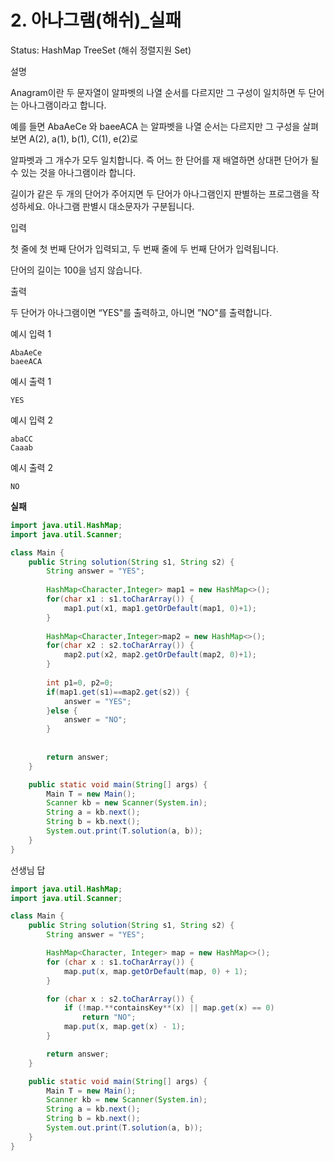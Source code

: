 # 2. 아나그램(해쉬)_실패

Status: HashMap TreeSet (해쉬 정렬지원 Set)

설명

Anagram이란 두 문자열이 알파벳의 나열 순서를 다르지만 그 구성이 일치하면 두 단어는 아나그램이라고 합니다.

예를 들면 AbaAeCe 와 baeeACA 는 알파벳을 나열 순서는 다르지만 그 구성을 살펴보면 A(2), a(1), b(1), C(1), e(2)로

알파벳과 그 개수가 모두 일치합니다. 즉 어느 한 단어를 재 배열하면 상대편 단어가 될 수 있는 것을 아나그램이라 합니다.

길이가 같은 두 개의 단어가 주어지면 두 단어가 아나그램인지 판별하는 프로그램을 작성하세요. 아나그램 판별시 대소문자가 구분됩니다.

입력

첫 줄에 첫 번째 단어가 입력되고, 두 번째 줄에 두 번째 단어가 입력됩니다.

단어의 길이는 100을 넘지 않습니다.

출력

두 단어가 아나그램이면 “YES"를 출력하고, 아니면 ”NO"를 출력합니다.

예시 입력 1

```
AbaAeCe
baeeACA

```

예시 출력 1

```
YES
```

예시 입력 2

```
abaCC
Caaab

```

예시 출력 2

```
NO
```

**실패**

```java
import java.util.HashMap;
import java.util.Scanner;

class Main {
	public String solution(String s1, String s2) {
		String answer = "YES";
		
		HashMap<Character,Integer> map1 = new HashMap<>();
		for(char x1 : s1.toCharArray()) {
			map1.put(x1, map1.getOrDefault(map1, 0)+1);
		}
		
		HashMap<Character,Integer>map2 = new HashMap<>();
		for(char x2 : s2.toCharArray()) {
			map2.put(x2, map2.getOrDefault(map2, 0)+1);
		}
		
		int p1=0, p2=0;
		if(map1.get(s1)==map2.get(s2)) {
			answer = "YES";
		}else {
			answer = "NO";
		}
		
		
		return answer;
	}

	public static void main(String[] args) {
		Main T = new Main();
		Scanner kb = new Scanner(System.in);
		String a = kb.next();
		String b = kb.next();
		System.out.print(T.solution(a, b));
	}
}
```

선생님 답

```java
import java.util.HashMap;
import java.util.Scanner;

class Main {
	public String solution(String s1, String s2) {
		String answer = "YES";

		HashMap<Character, Integer> map = new HashMap<>();
		for (char x : s1.toCharArray()) {
			map.put(x, map.getOrDefault(map, 0) + 1);
		}

		for (char x : s2.toCharArray()) {
			if (!map.**containsKey**(x) || map.get(x) == 0)
				return "NO";
			map.put(x, map.get(x) - 1);
		}

		return answer;
	}

	public static void main(String[] args) {
		Main T = new Main();
		Scanner kb = new Scanner(System.in);
		String a = kb.next();
		String b = kb.next();
		System.out.print(T.solution(a, b));
	}
}
```